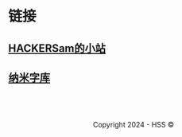 <!--Markdown 编写-->
<title>链接</title>
<link rel="shortcut icon" href="https://hss.fmdns.cn/assets/pic/favicon.ico">

# 链接

## [HACKERSam的小站](https://hss.fmdns.cn/)

## [纳米字库](https://hss.fmdns.cn/site/nanofont/)

<!--

## [HACKERSam下载站](https://hss.fmdns.cn/site/downlstat/)

-->

## &nbsp;
<div align="center">
    Copyright 2024 - HSS ©
</div>